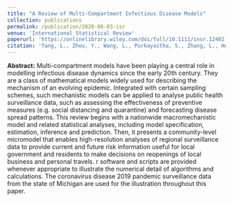 ```yaml
---
title: "A Review of Multi-Compartment Infectious Disease Models"
collection: publications
permalink: /publication/2020-08-03-isr
venue: 'International Statistical Review'
paperurl: 'https://onlinelibrary.wiley.com/doi/full/10.1111/insr.12402'
citation: 'Tang, L., Zhou, Y., Wang, L., Purkayastha, S., Zhang, L., He, J., Wang, F., Song, P.X. ‐K., 2020. A Review of Multi‐Compartment Infectious Disease Models. International Statistical Review. https://doi.org/10.1111/insr.12402'
---
```


**Abstract:** Multi-compartment models have been playing a central role in modelling infectious disease dynamics since the early 20th century. They are a class of mathematical models widely used for describing the mechanism of an evolving epidemic. Integrated with certain sampling schemes, such mechanistic models can be applied to analyse public health surveillance data, such as assessing the effectiveness of preventive measures (e.g. social distancing and quarantine) and forecasting disease spread patterns. This review begins with a nationwide macromechanistic model and related statistical analyses, including model specification, estimation, inference and prediction. Then, it presents a community-level micromodel that enables high-resolution analyses of regional surveillance data to provide current and future risk information useful for local government and residents to make decisions on reopenings of local business and personal travels. r software and scripts are provided whenever appropriate to illustrate the numerical detail of algorithms and calculations. The coronavirus disease 2019 pandemic surveillance data from the state of Michigan are used for the illustration throughout this paper.

